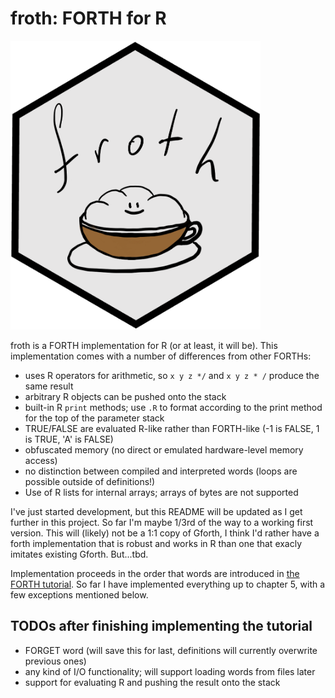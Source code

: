 # froth: FORTH for R

<img src="./froth.png" width="400" class="center"/>

froth is a FORTH implementation for R (or at least, it will be).
This implementation comes with a number of differences from other FORTHs:
- uses R operators for arithmetic, so `x y z */` and `x y z * /` produce the same result
- arbitrary R objects can be pushed onto the stack
- built-in R `print` methods; use `.R` to format according to the print method for the top of the parameter stack
- TRUE/FALSE are evaluated R-like rather than FORTH-like (-1 is FALSE, 1 is TRUE, 'A' is FALSE)
- obfuscated memory (no direct or emulated hardware-level memory access)
- no distinction between compiled and interpreted words (loops are possible outside of definitions!)
- Use of R lists for internal arrays; arrays of bytes are not supported

I've just started development, but this README will be updated as I get further in this project.
So far I'm maybe 1/3rd of the way to a working first version. This will (likely) not be a 1:1 copy
of Gforth, I think I'd rather have a forth implementation that is robust and works in R than one
that exacly imitates existing Gforth. But...tbd.

Implementation proceeds in the order that words are introduced in [the FORTH tutorial](https://www.forth.com/starting-forth/).
So far I have implemented everything up to chapter 5, with a few exceptions mentioned below.

## TODOs after finishing implementing the tutorial
- FORGET word (will save this for last, definitions will currently overwrite previous ones)
- any kind of I/O functionality; will support loading words from files later
- support for evaluating R and pushing the result onto the stack
